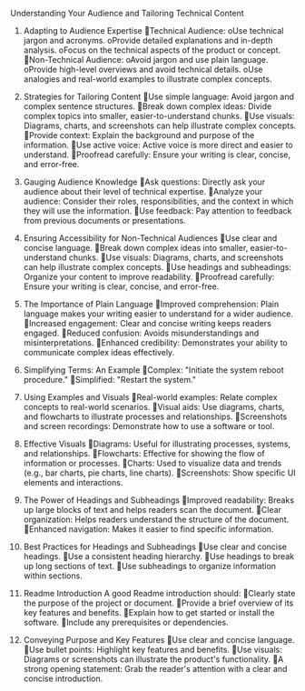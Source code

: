 Understanding Your Audience and Tailoring Technical Content

1. Adapting to Audience Expertise
Technical Audience: 
oUse technical jargon and acronyms.
oProvide detailed explanations and in-depth analysis.
oFocus on the technical aspects of the product or concept.
Non-Technical Audience: 
oAvoid jargon and use plain language.
oProvide high-level overviews and avoid technical details.
oUse analogies and real-world examples to illustrate complex concepts.

2. Strategies for Tailoring Content
Use simple language: Avoid jargon and complex sentence structures.
Break down complex ideas: Divide complex topics into smaller, easier-to-understand chunks.
Use visuals: Diagrams, charts, and screenshots can help illustrate complex concepts.
Provide context: Explain the background and purpose of the information.
Use active voice: Active voice is more direct and easier to understand.
Proofread carefully: Ensure your writing is clear, concise, and error-free.

3. Gauging Audience Knowledge
Ask questions: Directly ask your audience about their level of technical expertise.
Analyze your audience: Consider their roles, responsibilities, and the context in which they will use the information.
Use feedback: Pay attention to feedback from previous documents or presentations.

4. Ensuring Accessibility for Non-Technical Audiences
Use clear and concise language.
Break down complex ideas into smaller, easier-to-understand chunks.
Use visuals: Diagrams, charts, and screenshots can help illustrate complex concepts.
Use headings and subheadings: Organize your content to improve readability.
Proofread carefully: Ensure your writing is clear, concise, and error-free.

5. The Importance of Plain Language
Improved comprehension: Plain language makes your writing easier to understand for a wider audience.
Increased engagement: Clear and concise writing keeps readers engaged.
Reduced confusion: Avoids misunderstandings and misinterpretations.
Enhanced credibility: Demonstrates your ability to communicate complex ideas effectively.

6. Simplifying Terms: An Example
Complex: "Initiate the system reboot procedure."
Simplified: "Restart the system."

7. Using Examples and Visuals
Real-world examples: Relate complex concepts to real-world scenarios.
Visual aids: Use diagrams, charts, and flowcharts to illustrate processes and relationships.
Screenshots and screen recordings: Demonstrate how to use a software or tool.

8. Effective Visuals
Diagrams: Useful for illustrating processes, systems, and relationships.
Flowcharts: Effective for showing the flow of information or processes.
Charts: Used to visualize data and trends (e.g., bar charts, pie charts, line charts).
Screenshots: Show specific UI elements and interactions.

9. The Power of Headings and Subheadings
Improved readability: Breaks up large blocks of text and helps readers scan the document.
Clear organization: Helps readers understand the structure of the document.
Enhanced navigation: Makes it easier to find specific information.

10. Best Practices for Headings and Subheadings
Use clear and concise headings.
Use a consistent heading hierarchy.
Use headings to break up long sections of text.
Use subheadings to organize information within sections.

11. Readme Introduction
A good Readme introduction should:
Clearly state the purpose of the project or document.
Provide a brief overview of its key features and benefits.
Explain how to get started or install the software.
Include any prerequisites or dependencies.

12. Conveying Purpose and Key Features
Use clear and concise language.
Use bullet points: Highlight key features and benefits.
Use visuals: Diagrams or screenshots can illustrate the product's functionality.
A strong opening statement: Grab the reader's attention with a clear and concise introduction.
